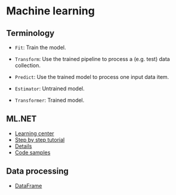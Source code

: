 # Machine learning

## Terminology

* `Fit`: Train the model.
* `Transform`: Use the trained pipeline to process a (e.g. test) data collection.
* `Predict`: Use the trained model to process one input data item.

* `Estimator`: Untrained model.
* `Transformer`: Trained model.

## ML.NET

* [Learning center](https://learn.microsoft.com/en-us/dotnet/machine-learning/)
* [Step by step tutorial](https://learn.microsoft.com/en-us/dotnet/machine-learning/tutorials/)
* [Details](https://learn.microsoft.com/en-us/dotnet/machine-learning/resources/tasks)
* [Code samples](https://github.com/dotnet/machinelearning-samples/tree/main/samples/csharp/getting-started)

## Data processing

* [DataFrame](https://learn.microsoft.com/en-us/dotnet/api/microsoft.data.analysis.dataframe?view=ml-dotnet-preview)
